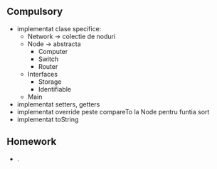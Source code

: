 Compulsory
-
- implementat clase specifice:
  - Network -> colectie de noduri
  - Node -> abstracta
    - Computer
    - Switch
    - Router
  - Interfaces
    - Storage
    - Identifiable
  - Main
- implementat setters, getters
- implementat override peste compareTo la Node pentru funtia sort
- implementat toString

Homework
-
- .
